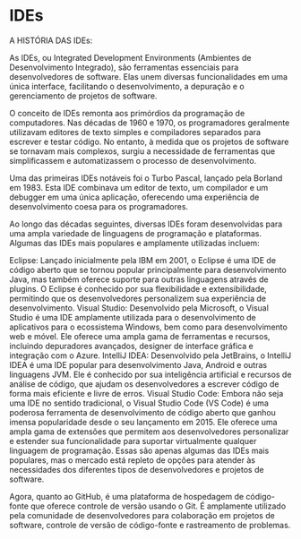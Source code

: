 # IDEs

A HISTÓRIA DAS IDEs:

As IDEs, ou Integrated Development Environments (Ambientes de Desenvolvimento Integrado), são ferramentas essenciais para desenvolvedores de software. Elas unem diversas funcionalidades em uma única interface, facilitando o desenvolvimento, a depuração e o gerenciamento de projetos de software.

O conceito de IDEs remonta aos primórdios da programação de computadores. Nas décadas de 1960 e 1970, os programadores geralmente utilizavam editores de texto simples e compiladores separados para escrever e testar código. No entanto, à medida que os projetos de software se tornavam mais complexos, surgiu a necessidade de ferramentas que simplificassem e automatizassem o processo de desenvolvimento.

Uma das primeiras IDEs notáveis foi o Turbo Pascal, lançado pela Borland em 1983. Esta IDE combinava um editor de texto, um compilador e um debugger em uma única aplicação, oferecendo uma experiência de desenvolvimento coesa para os programadores.

Ao longo das décadas seguintes, diversas IDEs foram desenvolvidas para uma ampla variedade de linguagens de programação e plataformas. Algumas das IDEs mais populares e amplamente utilizadas incluem:

Eclipse: Lançado inicialmente pela IBM em 2001, o Eclipse é uma IDE de código aberto que se tornou popular principalmente para desenvolvimento Java, mas também oferece suporte para outras linguagens através de plugins. 
O Eclipse é conhecido por sua flexibilidade e extensibilidade, permitindo que os desenvolvedores personalizem sua experiência de desenvolvimento.
Visual Studio: Desenvolvido pela Microsoft, o Visual Studio é uma IDE amplamente utilizada para o desenvolvimento de aplicativos para o ecossistema Windows, bem como para desenvolvimento web e móvel. Ele oferece uma ampla gama de ferramentas e recursos, incluindo depuradores avançados, designer de interface gráfica e integração com o Azure.
IntelliJ IDEA: Desenvolvido pela JetBrains, o IntelliJ IDEA é uma IDE popular para desenvolvimento Java, Android e outras linguagens JVM. Ele é conhecido por sua inteligência artificial e recursos de análise de código, que ajudam os desenvolvedores a escrever código de forma mais eficiente e livre de erros.
Visual Studio Code: Embora não seja uma IDE no sentido tradicional, o Visual Studio Code (VS Code) é uma poderosa ferramenta de desenvolvimento de código aberto que ganhou imensa popularidade desde o seu lançamento em 2015. Ele oferece uma ampla gama de extensões que permitem aos desenvolvedores personalizar e estender sua funcionalidade para suportar virtualmente qualquer linguagem de programação.
Essas são apenas algumas das IDEs mais populares, mas o mercado está repleto de opções para atender às necessidades dos diferentes tipos de desenvolvedores e projetos de software.

Agora, quanto ao GitHub, é uma plataforma de hospedagem de código-fonte que oferece controle de versão usando o Git. É amplamente utilizado pela comunidade de desenvolvedores para colaboração em projetos de software, controle de versão de código-fonte e rastreamento de problemas.
